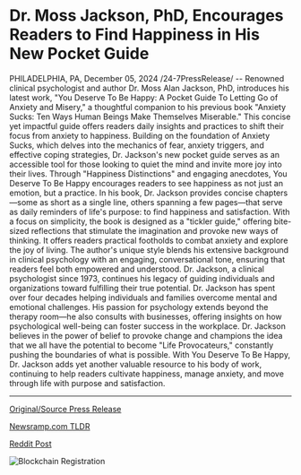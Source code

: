# Dr. Moss Jackson, PhD, Encourages Readers to Find Happiness in His New Pocket Guide

PHILADELPHIA, PA, December 05, 2024 /24-7PressRelease/ -- Renowned clinical psychologist and author Dr. Moss Alan Jackson, PhD, introduces his latest work, "You Deserve To Be Happy: A Pocket Guide To Letting Go of Anxiety and Misery," a thoughtful companion to his previous book "Anxiety Sucks: Ten Ways Human Beings Make Themselves Miserable." This concise yet impactful guide offers readers daily insights and practices to shift their focus from anxiety to happiness.  Building on the foundation of Anxiety Sucks, which delves into the mechanics of fear, anxiety triggers, and effective coping strategies, Dr. Jackson's new pocket guide serves as an accessible tool for those looking to quiet the mind and invite more joy into their lives. Through "Happiness Distinctions" and engaging anecdotes, You Deserve To Be Happy encourages readers to see happiness as not just an emotion, but a practice.  In his book, Dr. Jackson provides concise chapters—some as short as a single line, others spanning a few pages—that serve as daily reminders of life's purpose: to find happiness and satisfaction.   With a focus on simplicity, the book is designed as a "tickler guide," offering bite-sized reflections that stimulate the imagination and provoke new ways of thinking. It offers readers practical footholds to combat anxiety and explore the joy of living.  The author's unique style blends his extensive background in clinical psychology with an engaging, conversational tone, ensuring that readers feel both empowered and understood. Dr. Jackson, a clinical psychologist since 1973, continues his legacy of guiding individuals and organizations toward fulfilling their true potential.  Dr. Jackson has spent over four decades helping individuals and families overcome mental and emotional challenges. His passion for psychology extends beyond the therapy room—he also consults with businesses, offering insights on how psychological well-being can foster success in the workplace. Dr. Jackson believes in the power of belief to provoke change and champions the idea that we all have the potential to become "Life Provocateurs," constantly pushing the boundaries of what is possible.  With You Deserve To Be Happy, Dr. Jackson adds yet another valuable resource to his body of work, continuing to help readers cultivate happiness, manage anxiety, and move through life with purpose and satisfaction. 

---

[Original/Source Press Release](https://www.24-7pressrelease.com/press-release/516810/dr-moss-jackson-phd-encourages-readers-to-find-happiness-in-his-new-pocket-guide)
                    

[Newsramp.com TLDR](https://newsramp.com/curated-news/renowned-psychologist-dr-moss-alan-jackson-introduces-you-deserve-to-be-happy/cbbd8cd4a68d21cd175ff174058c846e) 

 



[Reddit Post](https://www.reddit.com/r/BookNews/comments/1h74ewj/renowned_psychologist_dr_moss_alan_jackson/) 



![Blockchain Registration](https://cdn.newsramp.app/24-7PressRelease/qrcode/2412/5/veilV5Ba.webp)